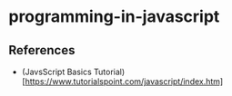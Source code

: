 # programming-in-javascript

## References
* (JavsScript Basics Tutorial)[https://www.tutorialspoint.com/javascript/index.htm]
